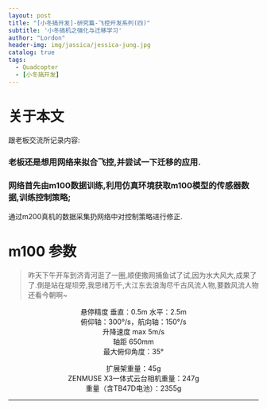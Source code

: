 ```yaml
---
layout: post
title: "[小冬搞开发]-研究篇-飞控开发系列(四)"
subtitle: '小冬搞机之强化与迁移学习'
author: "Lordon"
header-img: img/jassica/jessica-jung.jpg
catalog: true
tags:
  - Quadcopter
  - [小冬搞开发]
---
```

# 关于本文
跟老板交流所记录内容:

### 老板还是想用网络来拟合飞控,并尝试一下迁移的应用.

### 网络首先由m100数据训练,利用仿真环境获取m100模型的传感器数据,训练控制策略;

通过m200真机的数据采集扔网络中对控制策略进行修正.

# m100 参数



> 昨天下午开车到济青河逛了一圈,顺便撒网捕鱼试了试,因为水大风大,成果了了.倒是站在堤坝旁,我思绪万千,大江东去浪淘尽千古风流人物,要数风流人物还看今朝啊~





<center>
悬停精度 垂直：0.5m 水平：2.5m <br />
俯仰轴：300°/s，航向轴：150°/s<br />
升降速度 max 5m/s<br />
轴距 650mm<br />
最大俯仰角度：35°<br />


扩展架重量：45g<br />
ZENMUSE X3一体式云台相机重量：247g<br />
重量（含TB47D电池）：2355g<br />

</center>

----

<!-- 
## 写在前面:

**笔者个人电脑配置:**

github所给模型/meshes多为`.dae`、`.obj`+`.mtl`或者`.stl`文件<br>

<center> 「SDF和URDF的区别」</center>

1-[solidwork2017链接教程](https://mp.weixin.qq.com/s/iHwBFrFamsjsMIuoYZffnA)，感谢佳林的baiduyun会员

<img src="/img/200223image/ship.jpg"> 
-->


